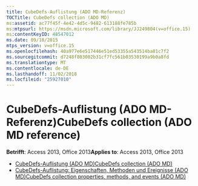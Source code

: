 ```yaml
---
title: CubeDefs-Auflistung (ADO MD-Referenz)
TOCTitle: CubeDefs collection (ADO MD)
ms:assetid: ac77f45f-4e42-4d5c-9482-613188fe785b
ms:mtpsurl: https://msdn.microsoft.com/library/JJ249804(v=office.15)
ms:contentKeyID: 48547012
ms.date: 09/18/2015
mtps_version: v=office.15
ms.openlocfilehash: 40a977e6e517446e51ed53355a543514ba81c7f2
ms.sourcegitcommit: d7248f803002b31cf7fc561b03530199a9b0a8fd
ms.translationtype: MT
ms.contentlocale: de-DE
ms.lasthandoff: 11/02/2018
ms.locfileid: "25927010"
---
```

# <a name="cubedefs-collection-ado-md-reference"></a><span data-ttu-id="919e9-102">CubeDefs-Auflistung (ADO MD-Referenz)</span><span class="sxs-lookup"><span data-stu-id="919e9-102">CubeDefs collection (ADO MD reference)</span></span>

<span data-ttu-id="919e9-103">**Betrifft**: Access 2013, Office 2013</span><span class="sxs-lookup"><span data-stu-id="919e9-103">**Applies to**: Access 2013, Office 2013</span></span>

- [<span data-ttu-id="919e9-104">CubeDefs-Auflistung (ADO MD)</span><span class="sxs-lookup"><span data-stu-id="919e9-104">CubeDefs collection (ADO MD)</span></span>](cubedefs-collection-ado-md.md)
- [<span data-ttu-id="919e9-105">CubeDefs-Auflistung: Eigenschaften, Methoden und Ereignisse (ADO MD)</span><span class="sxs-lookup"><span data-stu-id="919e9-105">CubeDefs collection properties, methods, and events (ADO MD)</span></span>](cubedefs-collection-properties-methods-and-events-ado-md.md)

